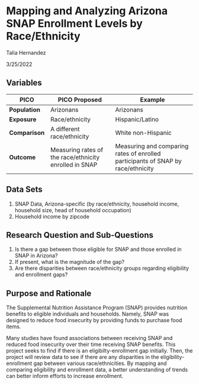 # Mapping and Analyzing Arizona SNAP Enrollment Levels by Race/Ethnicity

Talia Hernandez

3/25/2022

## Variables
| PICO   |      PICO Proposed  | Example |    
|----------|-------------|-------------|
| **Population** |  Arizonans | Arizonans |
| **Exposure** |Race/ethnicity   | Hispanic/Latino |
| **Comparison** | A different race/ethnicity | White non-Hispanic |
| **Outcome** | Measuring rates of the race/ethnicity enrolled in SNAP | Measuring and comparing rates of enrolled participants of SNAP by race/ethnicity |

## Data Sets
1. SNAP Data, Arizona-specific (by race/ethnicity, household income, household size, head of household occupation)
2. Household income by zipcode


## Research Question and Sub-Questions
1. Is there a gap between those eligible for SNAP and those enrolled in SNAP in Arizona? 
2. If present, what is the magnitude of the gap?
3. Are there disparities between race/ethnicity groups regarding eligibility and enrollment gaps?

## Purpose and Rationale

The Supplemental Nutrition Assistance Program (SNAP) provides nutrition benefits to eligible individuals and households. Namely, SNAP was designed to reduce food insecurity by providing funds to purchase food items. 

Many studies have found associations between receiving SNAP and reduced food insecurity over their time receiving SNAP benefits. This project seeks to find if there is an eligibilty-enrollment gap initially. Then, the project will review data to see if there are any disparities in the eligibility-enrollment gap between various race/ethnicities. By mapping and comparing eligibility and enrollment data, a better understanding of trends can better inform efforts to increase enrollment.

